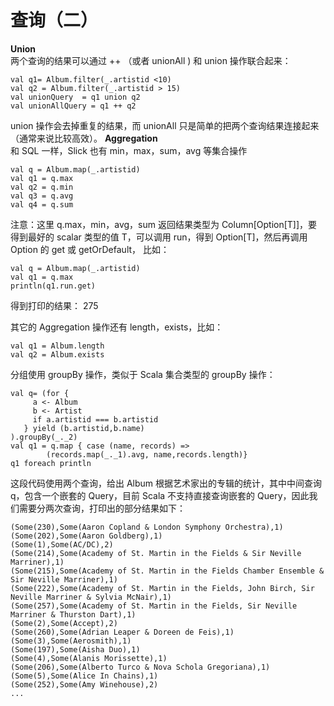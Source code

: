# 查询（二）  
**Union**  
两个查询的结果可以通过 ++ （或者 unionAll ) 和 union 操作联合起来：
```
val q1= Album.filter(_.artistid <10)
val q2 = Album.filter(_.artistid > 15)
val unionQuery  = q1 union q2
val unionAllQuery = q1 ++ q2
```
union 操作会去掉重复的结果，而 unionAll 只是简单的把两个查询结果连接起来（通常来说比较高效）。
**Aggregation**  
和 SQL 一样，Slick 也有 min，max，sum，avg 等集合操作
```
val q = Album.map(_.artistid)
val q1 = q.max
val q2 = q.min 
val q3 = q.avg 
val q4 = q.sum

```
注意：这里 q.max，min，avg，sum 返回结果类型为 Column[Option[T]]，要得到最好的 scalar 类型的值 T，可以调用 run，得到 Option[T]，然后再调用 Option 的 get 或 getOrDefault，
比如：
```
val q = Album.map(_.artistid)
val q1 = q.max 
println(q1.run.get)
```
得到打印的结果：
275

其它的 Aggregation 操作还有 length，exists，比如：
```
val q1 = Album.length
val q2 = Album.exists
```
分组使用 groupBy 操作，类似于 Scala 集合类型的 groupBy 操作：
```
val q= (for {
	 a <- Album
	 b <- Artist
	 if a.artistid === b.artistid
   } yield (b.artistid,b.name)
).groupBy(_._2)
val q1 = q.map { case (name, records) =>
		(records.map(_._1).avg, name,records.length)}
q1 foreach println 

```
这段代码使用两个查询，给出 Album 根据艺术家出的专辑的统计，其中中间查询 q，包含一个嵌套的 Query，目前 Scala 不支持直接查询嵌套的 Query，因此我们需要分两次查询，打印出的部分结果如下：
```
(Some(230),Some(Aaron Copland & London Symphony Orchestra),1)
(Some(202),Some(Aaron Goldberg),1)
(Some(1),Some(AC/DC),2)
(Some(214),Some(Academy of St. Martin in the Fields & Sir Neville Marriner),1)
(Some(215),Some(Academy of St. Martin in the Fields Chamber Ensemble & Sir Neville Marriner),1)
(Some(222),Some(Academy of St. Martin in the Fields, John Birch, Sir Neville Marriner & Sylvia McNair),1)
(Some(257),Some(Academy of St. Martin in the Fields, Sir Neville Marriner & Thurston Dart),1)
(Some(2),Some(Accept),2)
(Some(260),Some(Adrian Leaper & Doreen de Feis),1)
(Some(3),Some(Aerosmith),1)
(Some(197),Some(Aisha Duo),1)
(Some(4),Some(Alanis Morissette),1)
(Some(206),Some(Alberto Turco & Nova Schola Gregoriana),1)
(Some(5),Some(Alice In Chains),1)
(Some(252),Some(Amy Winehouse),2)
...
```